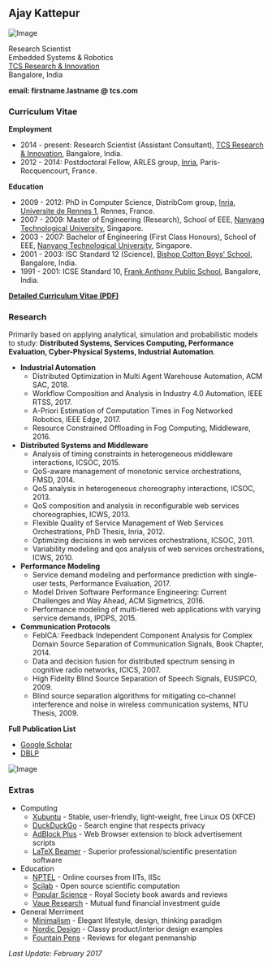 ## Ajay Kattepur

![Image](https://ajaykattepur.github.io/ajaykattepur/ajay.jpg)

Research Scientist           
Embedded Systems & Robotics  
[TCS Research & Innovation](http://research-innovation.tcs.com/research/Pages/default.aspx)  
Bangalore, India

**email: firstname.lastname @ tcs.com**   
   
 
 
### Curriculum Vitae

**Employment**
- 2014 - present: Research Scientist (Assistant Consultant), [TCS Research & Innovation](http://research-innovation.tcs.com/research/Pages/default.aspx), Bangalore, India.
- 2012 - 2014: Postdoctoral Fellow, ARLES group, [Inria](https://www.inria.fr/en/), Paris-Rocquencourt, France.

**Education**
- 2009 - 2012: PhD in Computer Science, DistribCom group, [Inria](https://www.inria.fr/en/), [Universite de Rennes 1](https://www.univ-rennes1.fr/), Rennes, France. 
- 2007 - 2009: Master of Engineering (Research), School of EEE, [Nanyang Technological University](http://www.ntu.edu.sg), Singapore.
- 2003 - 2007: Bachelor of Engineering (First Class Honours), School of EEE, [Nanyang Technological University](http://www.ntu.edu.sg), Singapore.
- 2001 - 2003: ISC Standard 12 (Science), [Bishop Cotton Boys' School](http://www.cottonboys.com/), Bangalore, India.
- 1991 - 2001: ICSE Standard 10, [Frank Anthony Public School](http://www.fapsbangalore.com/), Bangalore, India.

[**Detailed Curriculum Vitae (PDF)**](https://ajaykattepur.github.io/ajaykattepur/ajay_kattepur_cv.pdf)

 
 
### Research

Primarily based on applying analytical, simulation and probabilistic models to study:  **Distributed Systems, Services Computing, Performance Evaluation, Cyber-Physical Systems, Industrial Automation**.

- **Industrial Automation**
  - Distributed Optimization in Multi Agent Warehouse Automation, ACM SAC, 2018.
  - Workflow Composition and Analysis in Industry 4.0 Automation, IEEE RTSS, 2017.
  - A-Priori Estimation of Computation Times in Fog Networked Robotics, IEEE Edge, 2017. 
  - Resource Constrained Offloading in Fog Computing, Middleware, 2016. 
- **Distributed Systems and Middleware**
  - Analysis of timing constraints in heterogeneous middleware interactions, ICSOC, 2015.
  - QoS-aware management of monotonic service orchestrations, FMSD, 2014. 
  - QoS analysis in heterogeneous choreography interactions, ICSOC, 2013. 
  - QoS composition and analysis in reconfigurable web services choreographies, ICWS, 2013. 
  - Flexible Quality of Service Management of Web Services Orchestrations, PhD Thesis, Inria, 2012. 
  - Optimizing decisions in web services orchestrations, ICSOC, 2011.
  - Variability modeling and qos analysis of web services orchestrations, ICWS, 2010.
- **Performance Modeling**
  - Service demand modeling and performance prediction with single-user tests, Performance Evaluation, 2017. 
  - Model Driven Software Performance Engineering: Current Challenges and Way Ahead, ACM Sigmetrics, 2016.
  - Performance modeling of multi-tiered web applications with varying service demands, IPDPS, 2015.
- **Communication Protocols**
  - FebICA: Feedback Independent Component Analysis for Complex Domain Source Separation of Communication Signals, Book Chapter, 2014.
  - Data and decision fusion for distributed spectrum sensing in cognitive radio networks, ICICS, 2007.
  - High Fidelity Blind Source Separation of Speech Signals, EUSIPCO, 2009.
  - Blind source separation algorithms for mitigating co-channel interference and noise in wireless communication systems, NTU Thesis, 2009.


**Full Publication List**
- [Google Scholar](https://scholar.google.com/citations?user=UFFGGzEAAAAJ)
- [DBLP](http://dblp.uni-trier.de/pers/hd/k/Kattepur:Ajay)

![Image](https://ajaykattepur.github.io/ajaykattepur/calvin.PNG)



### Extras

- Computing
  - [Xubuntu](https://xubuntu.org/) - Stable, user-friendly, light-weight, free Linux OS (XFCE)
  - [DuckDuckGo](https://duckduckgo.com/) - Search engine that respects privacy
  - [AdBlock Plus](https://adblockplus.org/) - Web Browser extension to block advertisement scripts
  - [LaTeX Beamer](https://www.sharelatex.com/learn/Beamer) - Superior professional/scientific presentation software 
- Education
  - [NPTEL](http://nptel.ac.in/) - Online courses from IITs, IISc
  - [Scilab](http://www.scilab.org/) - Open source scientific computation
  - [Popular Science](https://royalsociety.org/grants-schemes-awards/book-prizes/science-book-prize/) - Royal Society book awards and reviews
  - [Vaue Research](https://www.valueresearchonline.com/Default.asp?) - Mutual fund financial investment guide
- General Merriment
  - [Minimalism](http://mnmlist.com/minimalist-faqs/) - Elegant lifestyle, design, thinking paradigm
  - [Nordic Design](https://nordicdesign.ca/) - Classy product/interior design examples
  - [Fountain Pens](https://blog.gouletpens.com/reviews/pen-reviews) - Reviews for elegant penmanship


_Last Update: February 2017_
